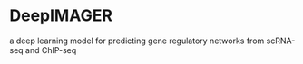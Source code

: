 # DeepIMAGER
a deep learning model for predicting gene regulatory networks from scRNA-seq and ChIP-seq
